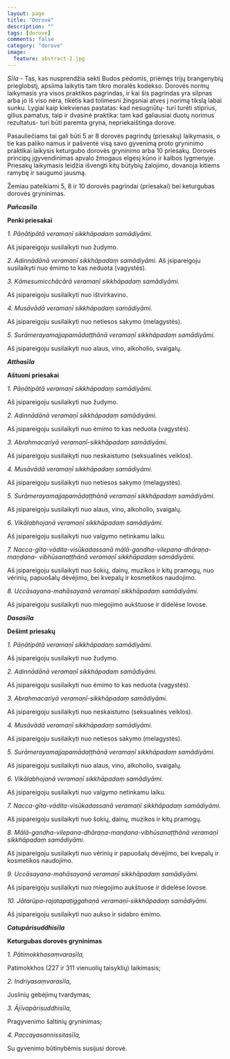 ```yaml
---
layout: page
title: "Dorovė"
description: ""
tags: [dorove]
comments: false
category: "dorove"
image:
  feature: abstract-2.jpg
---
```


*Sīla* - Tas, kas nusprendžia sekti Budos pėdomis, priėmęs trijų brangenybių prieglobstį, apsiima laikytis tam tikro moralės kodekso.
Dorovės normų laikymasis yra visos praktikos pagrindas, ir kai šis pagrindas yra silpnas arba jo iš viso nėra, tikėtis kad tolimesni žingsniai atves į norimą tikslą labai sunku. Lygiai kaip kiekvienas pastatas: kad nesugriūtų- turi turėti stiprius, gilius pamatus, taip ir dvasinė praktika: tam kad galiausiai duotų norimus rezultatus- turi būti paremta gryna, nepriekaištinga dorove.

Pasauliečiams tai gali būti 5 ar 8 dorovės pagrindų (priesakų) laikymasis, o tie kas paliko namus ir pašventė visą savo gyvenimą proto gryninimo praktikai laikysis keturgubo dorovės gryninimo arba 10 priesakų. Dorovės principų įgyvendinimas apvalo žmogaus elgesį kūno ir kalbos lygmenyje. Priesakų laikymasis leidžia išvengti kitų būtybių žalojimo, dovanoja kitiems ramybę ir saugumo jausmą.

Žemiau pateikiami 5, 8 ir 10 dorovės pagrindai (priesakai) bei keturgubas dorovės gryninimas.

**_Pañcasīla_**

**Penki priesakai**

*1. Pāṇātipātā veramaṇī sikkhāpadaṃ samādiyāmi.*

Aš įsipareigoju susilaikyti nuo žudymo.

*2. Adinnādānā veramaṇī sikkhāpadaṃ samādiyāmi.* Aš įsipareigoju susilaikyti nuo ėmimo to kas neduota (vagystės).

*3. Kāmesumicchācārā veramaṇī sikkhāpadaṃ samādiyāmi.*

Aš įsipareigoju susilaikyti nuo ištvirkavino.

*4. Musāvādā veramaṇī sikkhāpadaṃ samādiyāmi.*

Aš įsipareigoju susilaikyti nuo netiesos sakymo (melagystės).

*5. Surāmerayamajjapamādaṭṭhānā veramaṇī sikkhāpadaṃ samādiyāmi.*

Aš įsipareigoju susilaikyti nuo alaus, vino, alkoholio, svaigalų.

**_Atthasīla_**

**Aštuoni priesakai**

*1. Pāṇātipātā veramaṇī sikkhāpadaṃ samādiyāmi.*

Aš įsipareigoju susilaikyti nuo žudymo.

*2. Adinnādānā veramaṇī sikkhāpadaṃ samādiyāmi.*

Aš įsipareigoju susilaikyti nuo ėmimo to kas neduota (vagystės).

*3. Abrahmacariyā veramaṇī-sikkhāpadaṃ samādiyāmi.*

Aš įsipareigoju susilaikyti nuo neskaistumo (seksualinės veiklos).

*4. Musāvādā veramaṇī sikkhāpadaṃ samādiyāmi.*

Aš įsipareigoju susilaikyti nuo netiesos sakymo (melagystės).

*5. Surāmerayamajjapamādaṭṭhānā veramaṇī sikkhāpadaṃ samādiyāmi.*

Aš įsipareigoju susilaikyti nuo alaus, vino, alkoholio, svaigalų.

*6. Vikālabhojanā veramaṇī sikkhāpadaṃ samādiyāmi.*

Aš įsipareigoju susilaikyti nuo valgymo netinkamu laiku.

*7. Nacca-gīta-vādita-visūkadassanā mālā-gandha-vilepana-dhāraṇa-maṇḍana- vibhūsanaṭṭhānā veramaṇī sikkhāpadaṃ samādiyāmi.*

Aš įsipareigoju susilaikyti nuo šokių, dainų, muzikos ir kitų pramogų, nuo vėrinių, papuošalų dėvėjimo, bei kvepalų ir kosmetikos naudojimo.

*8. Uccāsayana-mahāsayanā veramaṇī sikkhāpadaṃ samādiyāmi.*

Aš įsipareigoju susilaikyti nuo miegojimo aukštuose ir didelėse lovose.

**_Dasasīla_**

**Dešimt priesakų**

*1. Pāṇātipātā veramaṇī sikkhāpadaṃ samādiyāmi.*

Aš įsipareigoju susilaikyti nuo žudymo.

*2. Adinnādānā veramaṇī sikkhāpadaṃ samādiyāmi.*

Aš įsipareigoju susilaikyti nuo ėmimo to kas neduota (vagystės).

*3. Abrahmacariyā veramaṇī-sikkhāpadaṃ samādiyāmi.*

Aš įsipareigoju susilaikyti nuo neskaistumo (seksualinės veiklos).

*4. Musāvādā veramaṇī sikkhāpadaṃ samādiyāmi.*

Aš įsipareigoju susilaikyti nuo netiesos sakymo (melagystės).

*5. Surāmerayamajjapamādaṭṭhānā veramaṇī sikkhāpadaṃ samādiyāmi.*

Aš įsipareigoju susilaikyti nuo alaus, vino, alkoholio, svaigalų.

*6. Vikālabhojanā veramaṇī sikkhāpadaṃ samādiyāmi.*

Aš įsipareigoju susilaikyti nuo valgymo netinkamu laiku.

*7. Nacca-gīta-vādita-visūkadassanā veramaṇī sikkhāpadaṃ samādiyāmi.*

Aš įsipareigoju susilaikyti nuo šokių, dainų, muzikos ir kitų pramogų.

*8. Mālā-gandha-vilepana-dhāraṇa-maṇḍana-vibhūsanaṭṭhānā veramaṇī sikkhāpadaṃ samādiyāmi.*

Aš įsipareigoju susilaikyti nuo vėrinių ir papuošalų dėvėjimo, bei kvepalų ir kosmetikos naudojimo.

*9. Uccāsayana-mahāsayanā veramaṇī sikkhāpadaṃ samādiyāmi.*

Aš įsipareigoju susilaikyti nuo miegojimo aukštuose ir didelėse lovose.

*10. Jātarūpa-rajatapaṭiggahaṇā veramaṇī-sikkhāpadaṃ samādiyāmi.*

 Aš įsipareigoju susilaikyti nuo aukso ir sidabro ėmimo.

**_Catupārisuddhisīla_**

**Keturgubas dorovės gryninimas**

*1. Pātimokkhasaṃvarasīla,*

Patimokkhos (227 ir 311 vienuolių taisyklių) laikimasis;

*2. Indriyasaṃvarasīla,*

Juslinių gebėjimų tvardymas;

*3. Ājīvapārisuddhisīla,*

Pragyvenimo šaltinių gryninimas;

*4. Paccayasannissitasīla,*

Su gyvenimo būtinybėmis susijusi dorovė.
